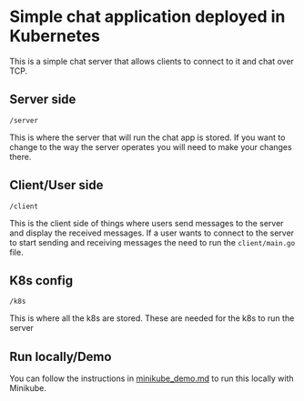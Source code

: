 # Simple chat application deployed in Kubernetes

This is a simple chat server that allows clients to connect to it and chat over TCP.

## Server side
`/server`

This is where the server that will run the chat app is stored. If you want to change to the way the server operates you will need to make your changes there.

## Client/User side
`/client`

This is the client side of things where users send messages to the server and display the received messages.
If a user wants to connect to the server to start sending and receiving messages the need to run the `client/main.go` file.

## K8s config
`/k8s`

This is where all the k8s are stored. These are needed for the k8s to run the server

## Run locally/Demo
You can follow the instructions in  [minikube_demo.md](./minikube_demo.md) to run this locally with Minikube.